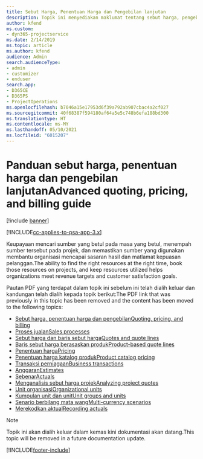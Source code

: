 ```yaml
---
title: Sebut Harga, Penentuan Harga dan Pengebilan lanjutan
description: Topik ini menyediakan maklumat tentang sebut harga, pengebilan dan pennetuan harga dalam Project Service Automation.
author: kfend
ms.custom:
- dyn365-projectservice
ms.date: 2/14/2019
ms.topic: article
ms.author: kfend
audience: Admin
search.audienceType:
- admin
- customizer
- enduser
search.app:
- D365CE
- D365PS
- ProjectOperations
ms.openlocfilehash: b7046a15e17953d6f39a792ab907cbac4a2cf027
ms.sourcegitcommit: 40f68387f594180af64a5e5c748b6efa188bd300
ms.translationtype: HT
ms.contentlocale: ms-MY
ms.lasthandoff: 05/10/2021
ms.locfileid: "6015207"
---
```

# <a name="advanced-quoting-pricing-and-billing-guide"></a><span data-ttu-id="31a76-103">Panduan sebut harga, penentuan harga dan pengebilan lanjutan</span><span class="sxs-lookup"><span data-stu-id="31a76-103">Advanced quoting, pricing, and billing guide</span></span>

[!include [banner](../../includes/psa-now-project-operations.md)]

[!INCLUDE[cc-applies-to-psa-app-3.x](../../includes/cc-applies-to-psa-app-3x.md)]

<span data-ttu-id="31a76-104">Keupayaan mencari sumber yang betul pada masa yang betul, menempah sumber tersebut pada projek, dan memastikan sumber yang digunakan membantu organisasi mencapai sasaran hasil dan matlamat kepuasan pelanggan.</span><span class="sxs-lookup"><span data-stu-id="31a76-104">The ability to find the right resources at the right time, book those resources on projects, and keep resources utilized helps organizations meet revenue targets and customer satisfaction goals.</span></span> 

<span data-ttu-id="31a76-105">Pautan PDF yang terdapat dalam topik ini sebelum ini telah dialih keluar dan kandungan telah dialih kepada topik berikut:</span><span class="sxs-lookup"><span data-stu-id="31a76-105">The PDF link that was previously in this topic has been removed and the content has been moved to the following topics:</span></span>

- [<span data-ttu-id="31a76-106">Sebut harga, penentuan harga dan pengebilan</span><span class="sxs-lookup"><span data-stu-id="31a76-106">Quoting, pricing, and billing</span></span>](../quote-bill-price.md)
- [<span data-ttu-id="31a76-107">Proses jualan</span><span class="sxs-lookup"><span data-stu-id="31a76-107">Sales processes</span></span>](../basic-sales-process.md)
- [<span data-ttu-id="31a76-108">Sebut harga dan baris sebut harga</span><span class="sxs-lookup"><span data-stu-id="31a76-108">Quotes and quote lines</span></span>](../basic-quote-lines.md)
- [<span data-ttu-id="31a76-109">Baris sebut harga berasaskan produk</span><span class="sxs-lookup"><span data-stu-id="31a76-109">Product-based quote lines</span></span>](../product-based-quote-lines.md)
- [<span data-ttu-id="31a76-110">Penentuan harga</span><span class="sxs-lookup"><span data-stu-id="31a76-110">Pricing</span></span>](../basic-pricing.md)
- [<span data-ttu-id="31a76-111">Penentuan harga katalog produk</span><span class="sxs-lookup"><span data-stu-id="31a76-111">Product catalog pricing</span></span>](../product-catalog-pricing.md)
- [<span data-ttu-id="31a76-112">Transaksi perniagaan</span><span class="sxs-lookup"><span data-stu-id="31a76-112">Business transactions</span></span>](../basic-business-transactions.md)
- [<span data-ttu-id="31a76-113">Anggaran</span><span class="sxs-lookup"><span data-stu-id="31a76-113">Estimates</span></span>](../estimates.md)
- [<span data-ttu-id="31a76-114">Sebenar</span><span class="sxs-lookup"><span data-stu-id="31a76-114">Actuals</span></span>](../actuals.md)
- [<span data-ttu-id="31a76-115">Menganalisis sebut harga projek</span><span class="sxs-lookup"><span data-stu-id="31a76-115">Analyzing project quotes</span></span>](../basic-analyzing-quotes.md)
- [<span data-ttu-id="31a76-116">Unit organisasi</span><span class="sxs-lookup"><span data-stu-id="31a76-116">Organizational units</span></span>](../advanced-organizational.md)
- [<span data-ttu-id="31a76-117">Kumpulan unit dan unit</span><span class="sxs-lookup"><span data-stu-id="31a76-117">Unit groups and units</span></span>](../advanced-units.md)
- [<span data-ttu-id="31a76-118">Senario berbilang mata wang</span><span class="sxs-lookup"><span data-stu-id="31a76-118">Multi-currency scenarios</span></span>](../advanced-currency.md)
- [<span data-ttu-id="31a76-119">Merekodkan aktual</span><span class="sxs-lookup"><span data-stu-id="31a76-119">Recording actuals</span></span>](../advanced-actuals.md)

> [!NOTE]
> <span data-ttu-id="31a76-120">Topik ini akan dialih keluar dalam kemas kini dokumentasi akan datang.</span><span class="sxs-lookup"><span data-stu-id="31a76-120">This topic will be removed in a future documentation update.</span></span> 


[!INCLUDE[footer-include](../../includes/footer-banner.md)]